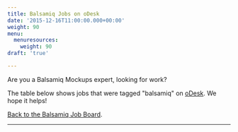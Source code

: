 ```yaml
---
title: Balsamiq Jobs on oDesk
date: '2015-12-16T11:00:00.000+00:00'
weight: 90
menu:
  menuresources:
    weight: 90
draft: 'true'

---
```


Are you a Balsamiq Mockups expert, looking for work?

The table below shows jobs that were tagged "balsamiq" on [oDesk](http://www.odesk.com). We hope it helps!

[Back to the Balsamiq Job Board](/resources/jobs/).

* * *

<div>
<!-- custom CSS for balsamiq -->
<style type="text/css">.odesk-title-default {
        margin-left:5px !important;
        margin-right:0 !important;
        font-size: 18px !important;
    }

    #odesk-widget {
        padding-top: 10px !important;
        margin-left: -15px !important;
        width: 700px;
    }
    .active {
        font-weight:bold;
    }

    .odesk-pagination ul {
        margin-left: 100px !important;
    }

    .odesk-contractor-listing .odesk-widget-listing-panel,
    .odesk-job-listing .odesk-widget-listing-panel {
        margin-top: -110px !important;
        width: 450px !important;
    }

    .odesk-contractor-listing .odesk-widget-title,
    .odesk-job-listing .odesk-widget-title {
        margin-left: 460px !important;
    }

    .odesk-job-filter-and-sort {
        margin-left: 460px !important;
        position: absolute !important;
        margin-top: 110px !important;
    }
</style>
<!-- Start of oDesk widget code fragment -->
<!-- ################################# -->
<div class="odesk-job-listing" id="odesk-widget"><!-- MANDATORY - DO NOT REMOVE - THIS IS THE STYLE OF WIDGET APPLICATION
        User can override CSS classes by including own CSS after this one --></div>
<link href="http://cdn.widget3.odeskps.com/static/default_widget_look.css" rel="stylesheet" type="text/css" />
<link href="https://cdn-widget3.odeskps.com/static/fullpage_widget_look.css" rel="stylesheet" type="text/css" /><!-- MANDATORY - DO NOT REMOVE - THIS IS THE WIDGET APPLICATION --><!-- This script manipulates the DOM tree to show the results in the listing
      that corresponds to the configuration parameters defined below. --><script type="text/javascript" src="http://cdn.widget3.odeskps.com/static/widget-loader.js"></script><!-- This is where configuration parameters are set --><script type="text/javascript">
    (new oDeskWidget()).jobs({
        'q': 'balsamiq',
        'id': 'odesk-widget',
        'perPage': 5,
        'widget_init_url': 'http://widget3.odeskps.com/api/v1/jobs/all/',
        'api_url': 'http://widget3.odeskps.com/api/v1/jobs/search/',
        'widget_data_url': 'http://widget3.odeskps.com/api/v1/jobs/widget/',
        'postAJobButton': true,
        'openLinkInNewTab': true,
        'titleVars': {'title': 'Find Balsamiq Jobs'},
        'clientId': 'balsamiq'
    });
    </script><!-- ################################# --><!-- End of oDesk Widget Code Fragment -->
    </div>
